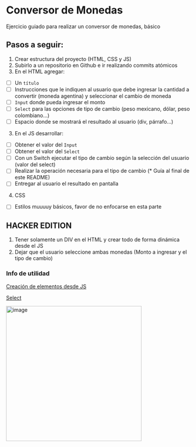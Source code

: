 # Conversor de Monedas
Ejercicio guiado para realizar un conversor de monedas, básico


## Pasos a seguir:

1. Crear estructura del proyecto (HTML, CSS y JS)
2. Subirlo a un repositorio en Github e ir realizando commits atómicos
3. En el HTML agregar:
- [ ] Un `título`
- [ ] Instrucciones que le indiquen al usuario que debe ingresar la cantidad a convertir (moneda agentina) y seleccionar el cambio de moneda
- [ ] `Input` donde pueda ingresar el monto
- [ ] `Select` para las opciones de tipo de cambio (peso mexicano, dólar, peso colombiano...)
- [ ] Espacio donde se mostrará el resultado al usuario (div, párrafo...)

3. En el JS desarrollar:
- [ ] Obtener el valor del `Input`
- [ ] Obtener el valor del `Select`
- [ ] Con un Switch ejecutar el tipo de cambio según la selección del usuario (valor del select) 
- [ ] Realizar la operación necesaria para el tipo de cambio (* Guía al final de este README)
- [ ] Entregar al usuario el resultado en pantalla

4.  CSS
- [ ] Estilos muuuuy básicos, favor de no enfocarse en esta parte

## HACKER EDITION
1. Tener solamente un DIV en el HTML y crear todo de forma dinámica desde el JS
2. Dejar que el usuario seleccione ambas monedas (Monto a ingresar y el tipo de cambio)


### Info de utilidad

[Creación de elementos desde JS](https://developer.mozilla.org/es/docs/Web/API/Document/createElement)

[Select](https://developer.mozilla.org/es/docs/Web/HTML/Element/select)

<img width="369" alt="image" src="https://user-images.githubusercontent.com/25916511/119197287-1d320e80-ba4d-11eb-9667-1439f07b2586.png">
